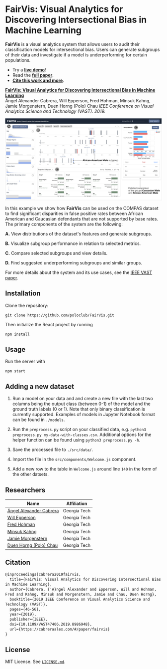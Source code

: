 # FairVis: Visual Analytics for Discovering Intersectional Bias in Machine Learning

**FairVis** is a visual analytics system that allows users to audit their classification models for intersectional bias. Users can generate subgroups of their data and investigate if a model is underperforming for certain populations.

* Try a **[live demo](https://KHSakib.github.io/SIDVis/)**!
* Read the **[full paper](https://arxiv.org/abs/1904.05419)**.
* **[Cite this work and more](https://cabreraalex.com/#/paper/fairvis)**.

**[FairVis: Visual Analytics for Discovering Intersectional Bias in Machine Learning](https://cabreraalex.com/#/paper/fairvis)**  
Ángel Alexander Cabrera, Will Epperson, Fred Hohman, Minsuk Kahng, Jamie Morgenstern, Duen Horng (Polo) Chau
*IEEE Conference on Visual Analytics Science and Technology (VAST). 2019.* 

![teaser figure](teaser.png)

In this example we show how __FairVis__ can be used on the COMPAS dataset to find significant disparities in false positive rates between African American and Caucasian defendants that are not supported by base rates. The primary components of the system are the following:

__A.__ View distributions of the dataset's features and generate subgroups.

__B.__ Visualize subgroup performance in relation to selected metrics.

__C.__ Compare selected subgroups and view details.

__D.__ Find suggested underperforming subgroups and similar groups.

For more details about the system and its use cases, see the [IEEE VAST paper][paper].

## Installation

Clone the repository:

```
git clone https://github.com/poloclub/FairVis.git
```

Then initialize the React project by running

```
npm install
```

## Usage

Run the server with

```
npm start
```

## Adding a new dataset

1. Run a model on your data and and create a new file with the last two columns being the output class (between 0-1) of the model and the ground truth labels (0 or 1). Note that only binary classification is currently supported. Examples of models in Jupyter Notebook format can be found in `./models`.

2. Run the `preprocess.py` script on your classified data, e.g. `python3 preprocess.py my-data-with-classes.csv`. Additional options for the helper function can be found using `python3 preprocess.py -h`.

3. Save the processed file to `./src/data/`.

4. Import the file in the `src/components/Welcome.js` component.

5. Add a new row to the table in `Welcome.js` around line `140` in the form of the other datsets.

## Researchers

|  Name                 | Affiliation                     |
|-----------------------|---------------------------------|
| [Ángel Alexander Cabrera][angel]           | Georgia Tech |
| [Will Epperson][will] | Georgia Tech |
| [Fred Hohman][fred]    | Georgia Tech |
| [Minsuk Kahng][minsuk] | Georgia Tech |
| [Jamie Morgenstern][jamie]        | Georgia Tech |
| [Duen Horng (Polo) Chau][polo]             | Georgia Tech |

## Citation
```
@inproceedings{cabrera2019fairvis,
  title={FairVis: Visual Analytics for Discovering Intersectional Bias in Machine Learning},
  author={Cabrera, {'A}ngel Alexander and Epperson, Will and Hohman, Fred and Kahng, Minsuk and Morgenstern, Jamie and Chau, Duen Horng},
  booktitle={2019 IEEE Conference on Visual Analytics Science and Technology (VAST)},
  pages={46-56},
  year={2019},
  publisher={IEEE},
  doi={10.1109/VAST47406.2019.8986948},
  url={https://cabreraalex.com/#/paper/fairvis}
}
```

## License

MIT License. See [`LICENSE.md`](LICENSE.md).

[paper]: https://arxiv.org/abs/1904.05419 "paper"
[fred]: http://fredhohman.com "Fred Hohman"
[angel]: http://cabreraalex.com/ "Alex Cabrera"
[minsuk]: http://minsuk.com/ "Minsuk Kahng"
[will]: http://willepperson.com/ "Will Epperson"
[jamie]: http://jamiemorgenstern.com/ "Jamie Morgenstern"
[polo]: http://www.cc.gatech.edu/~dchau/ "Polo Chau"
[poloclub]: https://poloclub.github.io
